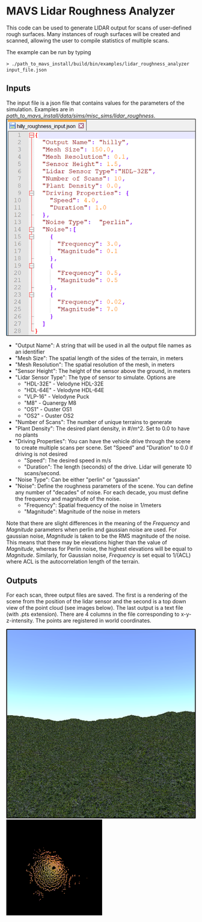# MAVS Lidar Roughness Analyzer
This code can be used to generate LIDAR output for scans of user-defined rough surfaces. Many instances of rough surfaces will be created and scanned, allowing the user to compile statistics of multiple scans.

The example can be run by typing
``` shell
> ./path_to_mavs_install/build/bin/examples/lidar_roughness_analyzer input_file.json

```

## Inputs
The input file is a json file that contains values for the parameters of the simulation. Examples are in *path_to_mavs_install/data/sims/misc_sims/lidar_roughness*.
![Lidar Roughness Inputs](./lidar_roughness_inputs.png)

* "Output Name": A string that will be used in all the output file names as an identifier
* "Mesh Size": The spatial length of the sides of the terrain, in meters
* "Mesh Resolution": The spatial resolution of the mesh, in meters
* "Sensor Height": The height of the sensor above the ground, in meters
* "Lidar Sensor Type": The type of sensor to simulate. Options are
  * "HDL-32E" - Velodyne HDL-32E
  * "HDL-64E" - Velodyne HDL-64E
  * "VLP-16" - Velodyne Puck
  * "M8" - Quanergy M8
  * "OS1" - Ouster OS1
  * "OS2" - Ouster OS2
* "Number of Scans": The number of unique terrains to generate
* "Plant Density": The desired plant density, in #/m^2. Set to 0.0 to have no plants
* "Driving Properties": You can have the vehicle drive through the scene to create multiple scans per scene. Set "Speed" and "Duration" to 0.0 if driving is not desired
  * "Speed": The desired speed in m/s
  * "Duration": The length (seconds) of the drive. Lidar will generate 10 scans/second.
* "Noise Type": Can be either "perlin" or "gaussian"
* "Noise": Define the roughness parameters of the scene. You can define any number of "decades" of noise. For each decade, you must define the frequency and magnitude of the noise.
  * "Frequency": Spatial frequency of the noise in 1/meters
  * "Magnitude": Magnitude of the noise in meters

Note that there are slight differences in the meaning of the *Frequency* and *Magnitude* parameters when perlin and gaussian noise are used. For gaussian noise, *Magnitude* is taken to be the RMS magnitude of the noise. This means that there may be elevations higher than the value of *Magnitude*, whereas for Perlin noise, the highest elevations will be equal to *Magnitude*. Similarly, for Gaussian noise, *Frequency* is set equal to 1/(ACL) where ACL is the autocorrelation length of the terrain.

## Outputs
For each scan, three output files are saved. The first is a rendering of the scene from the position of the lidar sensor and the second is a top down view of the point cloud (see images below). The last output is a text file (with .pts extension). There are 4 columns in the file corresponding to x-y-z-intensity. The points are registered in world coordinates.

![Lidar Roughness Output Render](./lidar_roughness_output_render.png)
![Lidar Roughness Output Points](./lidar_roughness_output_points.png)